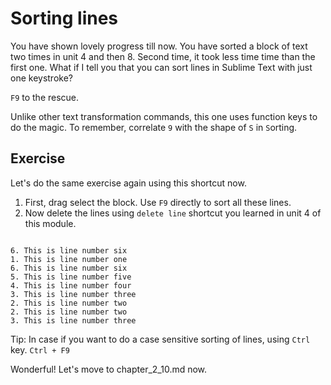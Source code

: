 Sorting lines
==============

You have shown lovely progress till now. You have sorted a block of text
two times in unit 4 and then 8. Second time, it took less time time than
the first one. What if I tell you that you can sort lines in Sublime Text
with just one keystroke?

`F9` to the rescue.

Unlike other text transformation commands, this one uses function keys to
do the magic. To remember, correlate `9` with the shape of `S` in `S`orting.


Exercise
---------

Let's do the same exercise again using this shortcut now.

1. First, drag select the block. Use `F9` directly to sort all these lines.
2. Now delete the lines using `delete line` shortcut you learned in unit 4 of
   this module.

```

6. This is line number six
1. This is line number one
6. This is line number six
5. This is line number five
4. This is line number four
3. This is line number three
2. This is line number two
2. This is line number two
3. This is line number three

```

Tip: In case if you want to do a case sensitive sorting of lines, using `Ctrl`
key. `Ctrl + F9`


Wonderful! Let's move to chapter_2_10.md now.
